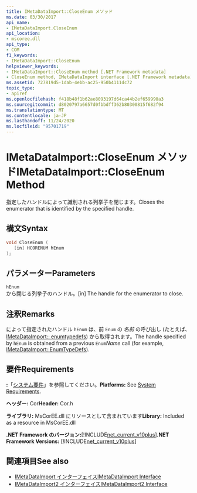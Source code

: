 ```yaml
---
title: IMetaDataImport::CloseEnum メソッド
ms.date: 03/30/2017
api_name:
- IMetaDataImport.CloseEnum
api_location:
- mscoree.dll
api_type:
- COM
f1_keywords:
- IMetaDataImport::CloseEnum
helpviewer_keywords:
- IMetaDataImport::CloseEnum method [.NET Framework metadata]
- CloseEnum method, IMetaDataImport interface [.NET Framework metadata]
ms.assetid: 727819d5-1dab-4ebb-ac25-950b4111dc72
topic_type:
- apiref
ms.openlocfilehash: f418b48f1b62ae8093197d64ca44b2ef659990a3
ms.sourcegitcommit: d8020797a6657d0fbbdff362b80300815f682f94
ms.translationtype: MT
ms.contentlocale: ja-JP
ms.lasthandoff: 11/24/2020
ms.locfileid: "95701719"
---
```

# <a name="imetadataimportcloseenum-method"></a><span data-ttu-id="406cb-102">IMetaDataImport::CloseEnum メソッド</span><span class="sxs-lookup"><span data-stu-id="406cb-102">IMetaDataImport::CloseEnum Method</span></span>

<span data-ttu-id="406cb-103">指定したハンドルによって識別される列挙子を閉じます。</span><span class="sxs-lookup"><span data-stu-id="406cb-103">Closes the enumerator that is identified by the specified handle.</span></span>  
  
## <a name="syntax"></a><span data-ttu-id="406cb-104">構文</span><span class="sxs-lookup"><span data-stu-id="406cb-104">Syntax</span></span>  
  
```cpp  
void CloseEnum (  
   [in] HCORENUM hEnum  
);  
```  
  
## <a name="parameters"></a><span data-ttu-id="406cb-105">パラメーター</span><span class="sxs-lookup"><span data-stu-id="406cb-105">Parameters</span></span>  

 `hEnum`  
 <span data-ttu-id="406cb-106">から閉じる列挙子のハンドル。</span><span class="sxs-lookup"><span data-stu-id="406cb-106">[in] The handle for the enumerator to close.</span></span>  
  
## <a name="remarks"></a><span data-ttu-id="406cb-107">注釈</span><span class="sxs-lookup"><span data-stu-id="406cb-107">Remarks</span></span>  

 <span data-ttu-id="406cb-108">によって指定されたハンドル `hEnum` は、前 `Enum` の *名前* の呼び出し (たとえば、 [IMetaDataImport:: enumtypedefs](imetadataimport-enumtypedefs-method.md)) から取得されます。</span><span class="sxs-lookup"><span data-stu-id="406cb-108">The handle specified by `hEnum` is obtained from a previous `Enum`*Name* call (for example, [IMetaDataImport::EnumTypeDefs](imetadataimport-enumtypedefs-method.md)).</span></span>  
  
## <a name="requirements"></a><span data-ttu-id="406cb-109">要件</span><span class="sxs-lookup"><span data-stu-id="406cb-109">Requirements</span></span>  

 <span data-ttu-id="406cb-110">**:**「[システム要件](../../get-started/system-requirements.md)」を参照してください。</span><span class="sxs-lookup"><span data-stu-id="406cb-110">**Platforms:** See [System Requirements](../../get-started/system-requirements.md).</span></span>  
  
 <span data-ttu-id="406cb-111">**ヘッダー:** Cor</span><span class="sxs-lookup"><span data-stu-id="406cb-111">**Header:** Cor.h</span></span>  
  
 <span data-ttu-id="406cb-112">**ライブラリ:** MsCorEE.dll にリソースとして含まれています</span><span class="sxs-lookup"><span data-stu-id="406cb-112">**Library:** Included as a resource in MsCorEE.dll</span></span>  
  
 <span data-ttu-id="406cb-113">**.NET Framework のバージョン:**[!INCLUDE[net_current_v10plus](../../../../includes/net-current-v10plus-md.md)]</span><span class="sxs-lookup"><span data-stu-id="406cb-113">**.NET Framework Versions:** [!INCLUDE[net_current_v10plus](../../../../includes/net-current-v10plus-md.md)]</span></span>  
  
## <a name="see-also"></a><span data-ttu-id="406cb-114">関連項目</span><span class="sxs-lookup"><span data-stu-id="406cb-114">See also</span></span>

- [<span data-ttu-id="406cb-115">IMetaDataImport インターフェイス</span><span class="sxs-lookup"><span data-stu-id="406cb-115">IMetaDataImport Interface</span></span>](imetadataimport-interface.md)
- [<span data-ttu-id="406cb-116">IMetaDataImport2 インターフェイス</span><span class="sxs-lookup"><span data-stu-id="406cb-116">IMetaDataImport2 Interface</span></span>](imetadataimport2-interface.md)
